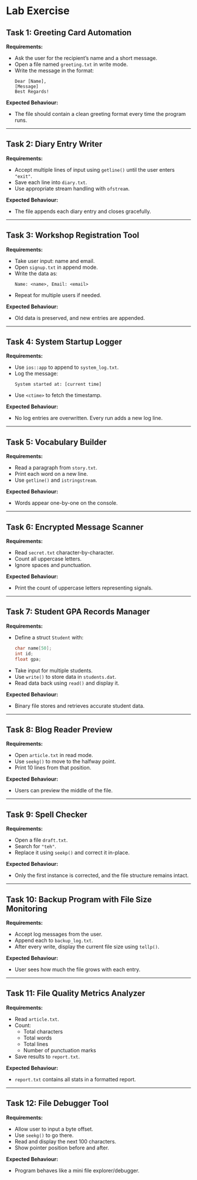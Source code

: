 # Lab Exercise

## Task 1: Greeting Card Automation

**Requirements:**
- Ask the user for the recipient’s name and a short message.
- Open a file named `greeting.txt` in write mode.
- Write the message in the format:
    ```
    Dear [Name],
    [Message]
    Best Regards!
    ```

**Expected Behaviour:**
- The file should contain a clean greeting format every time the program runs.

---

## Task 2: Diary Entry Writer

**Requirements:**
- Accept multiple lines of input using `getline()` until the user enters `"exit"`.
- Save each line into `diary.txt`.
- Use appropriate stream handling with `ofstream`.

**Expected Behaviour:**
- The file appends each diary entry and closes gracefully.

---

## Task 3: Workshop Registration Tool

**Requirements:**
- Take user input: name and email.
- Open `signup.txt` in append mode.
- Write the data as:
    ```
    Name: <name>, Email: <email>
    ```
- Repeat for multiple users if needed.

**Expected Behaviour:**
- Old data is preserved, and new entries are appended.

---

## Task 4: System Startup Logger

**Requirements:**
- Use `ios::app` to append to `system_log.txt`.
- Log the message:
    ```
    System started at: [current time]
    ```
- Use `<ctime>` to fetch the timestamp.

**Expected Behaviour:**
- No log entries are overwritten. Every run adds a new log line.

---

## Task 5: Vocabulary Builder

**Requirements:**
- Read a paragraph from `story.txt`.
- Print each word on a new line.
- Use `getline()` and `istringstream`.

**Expected Behaviour:**
- Words appear one-by-one on the console.

---

## Task 6: Encrypted Message Scanner

**Requirements:**
- Read `secret.txt` character-by-character.
- Count all uppercase letters.
- Ignore spaces and punctuation.

**Expected Behaviour:**
- Print the count of uppercase letters representing signals.

---

## Task 7: Student GPA Records Manager

**Requirements:**
- Define a struct `Student` with:
    ```cpp
    char name[50];
    int id;
    float gpa;
    ```
- Take input for multiple students.
- Use `write()` to store data in `students.dat`.
- Read data back using `read()` and display it.

**Expected Behaviour:**
- Binary file stores and retrieves accurate student data.

---

## Task 8: Blog Reader Preview

**Requirements:**
- Open `article.txt` in read mode.
- Use `seekg()` to move to the halfway point.
- Print 10 lines from that position.

**Expected Behaviour:**
- Users can preview the middle of the file.

---

## Task 9: Spell Checker

**Requirements:**
- Open a file `draft.txt`.
- Search for `"teh"`.
- Replace it using `seekp()` and correct it in-place.

**Expected Behaviour:**
- Only the first instance is corrected, and the file structure remains intact.

---

## Task 10: Backup Program with File Size Monitoring

**Requirements:**
- Accept log messages from the user.
- Append each to `backup_log.txt`.
- After every write, display the current file size using `tellp()`.

**Expected Behaviour:**
- User sees how much the file grows with each entry.

---

## Task 11: File Quality Metrics Analyzer

**Requirements:**
- Read `article.txt`.
- Count:
    - Total characters
    - Total words
    - Total lines
    - Number of punctuation marks
- Save results to `report.txt`.

**Expected Behaviour:**
- `report.txt` contains all stats in a formatted report.

---

## Task 12: File Debugger Tool

**Requirements:**
- Allow user to input a byte offset.
- Use `seekg()` to go there.
- Read and display the next 100 characters.
- Show pointer position before and after.

**Expected Behaviour:**
- Program behaves like a mini file explorer/debugger.